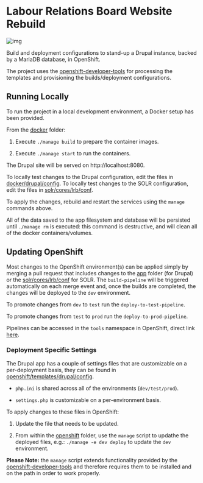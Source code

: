 # Labour Relations Board Website Rebuild

![img](https://img.shields.io/badge/Lifecycle-Experimental-339999)

Build and deployment configurations to stand-up a Drupal instance, backed by a MariaDB database, in OpenShift.

The project uses the [openshift-developer-tools](https://github.com/BCDevOps/openshift-developer-tools) for processing the templates and provisioning the builds/deployment configurations.

## Running Locally

To run the project in a local development environment, a Docker setup has been provided.

From the [docker](./docker) folder:

1. Execute `./manage build` to prepare the container images.

2. Execute `./manage start` to run the containers.

The Drupal site will be served on http://localhost:8080.

To locally test changes to the Drupal configuration, edit the files in [docker/drupal/config](./docker/drupal/config).
To locally test changes to the SOLR configuration, edit the files in [solr/cores/lrb/conf](./solr/cores/lrb/conf).

To apply the changes, rebuild and restart the services using the `manage` commands above.

All of the data saved to the app filesystem and database will be persisted until `./manage rm` is executed: this command is destructive, and will clean all of the docker containers/volumes.

## Updating OpenShift

Most changes to the OpenShift environment(s) can be applied simply by merging a pull request that includes changes to the [app](./app) folder (for Drupal) or the [solr/cores/lrb/conf](./solr/cores/lrb/conf) for SOLR. The `build-pipeline` will be triggered automatically on each merge event and, once the builds are completed, the changes will be deployed to the `dev` environment.

To promote changes from `dev` to `test` run the `deploy-to-test-pipeline`.

To promote changes from `test` to `prod` run the `deploy-to-prod-pipeline`.

Pipelines can be accessed in the `tools` namespace in OpenShift, direct link [here](https://console.apps.silver.devops.gov.bc.ca/k8s/ns/6b08a3-tools/buildconfigs).

### Deployment Specific Settings

The Drupal app has a couple of settings files that are customizable on a per-deployment basis, they can be found in [openshift/templates/drupal/config](./openshift/templates/drupal/config).

- `php.ini` is shared across all of the environments (`dev/test/prod`).

- `settings.php` is customizable on a per-environment basis.

To apply changes to these files in OpenShift:

1. Update the file that needs to be updated.

2. From within the [openshift](./openshift) folder, use the `manage` script to updathe the deployed files, e.g.: `./manage -e dev deploy` to update the `dev` environment.

**Please Note:** the `manage` script extends functionality provided by the [openshift-developer-tools](https://github.com/BCDevOps/openshift-developer-tools) and therefore requires them to be installed and on the path in order to work properly.
